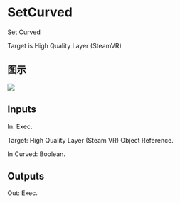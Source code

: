 # SetCurved

Set Curved

Target is High Quality Layer (SteamVR)

## 图示

![]($-20221218-18275217.png)

## Inputs

In: Exec.

Target: High Quality Layer (Steam VR) Object Reference.

In Curved: Boolean.  

## Outputs

Out: Exec.

